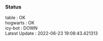 ### Status


table : OK  
hogwarts : OK  
icy-bot : DOWN  
Latest Update : 2022-06-23 19:08:43.421313
